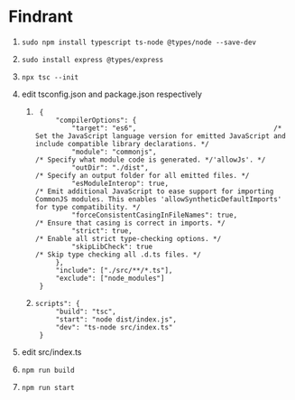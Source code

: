 # Findrant

1.     sudo npm install typescript ts-node @types/node --save-dev
2.     sudo install express @types/express
3.     npx tsc --init
4. edit tsconfig.json and package.json respectively
    1.      {
                "compilerOptions": {
                    "target": "es6",                                  /* Set the JavaScript language version for emitted JavaScript and include compatible library declarations. */
                    "module": "commonjs",                                /* Specify what module code is generated. */'allowJs'. */
                    "outDir": "./dist",                                   /* Specify an output folder for all emitted files. */
                    "esModuleInterop": true,                             /* Emit additional JavaScript to ease support for importing CommonJS modules. This enables 'allowSyntheticDefaultImports' for type compatibility. */
                    "forceConsistentCasingInFileNames": true,            /* Ensure that casing is correct in imports. */
                    "strict": true,                                      /* Enable all strict type-checking options. */
                    "skipLibCheck": true                                 /* Skip type checking all .d.ts files. */
                },
                "include": ["./src/**/*.ts"],
                "exclude": ["node_modules"]
            }
    2.     scripts": {
                "build": "tsc",
                "start": "node dist/index.js",
                "dev": "ts-node src/index.ts"
            }
5. edit src/index.ts
6.     npm run build
7.     npm run start
